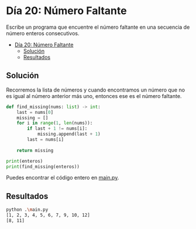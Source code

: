 # Día 20:  Número Faltante

Escribe un programa que encuentre el número faltante en una secuencia de número enteros consecutivos.

- [Día 20:  Número Faltante](#día-20--número-faltante)
  - [Solución](#solución)
  - [Resultados](#resultados)

## Solución

Recorremos la lista de números y cuando encontramos un número que no es igual al número anterior más uno, entonces ese es el número faltante.

```python
def find_missing(nums: list) -> int:
    last = nums[0]
    missing = []
    for i in range(1, len(nums)):
        if last + 1 != nums[i]:
            missing.append(last + 1)
        last = nums[i]
    
    return missing

print(enteros)
print(find_missing(enteros))
```

Puedes encontrar el código entero en [main.py](main.py).

## Resultados

```bash
python .\main.py
[1, 2, 3, 4, 5, 6, 7, 9, 10, 12]
[8, 11]
```
